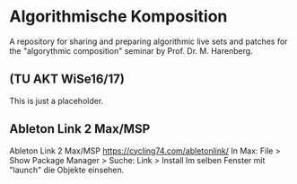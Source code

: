 # Algorithmische Komposition 
A repository for sharing and preparing algorithmic live sets and patches for the "algorythmic composition" seminar by Prof. Dr. M. Harenberg.

## (TU AKT WiSe16/17)
This is just a placeholder.

## Ableton Link 2 Max/MSP
Ableton Link 2 Max/MSP
https://cycling74.com/abletonlink/
In Max:
File > Show Package Manager > Suche: Link > Install
Im selben Fenster mit "launch" die Objekte einsehen.

